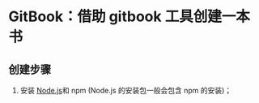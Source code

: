 # GitBook：借助 gitbook 工具创建一本书

## 创建步骤
1. 安装 [Node.js](https://nodejs.org/en/)和 npm (Node.js 的安装包一般会包含 npm 的安装)；
